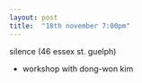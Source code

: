```yaml
---
layout: post
title:  "18th november 7:00pm"
---
```

silence (46 essex st. guelph)

- workshop with dong-won kim